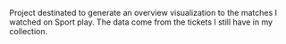 Project destinated to generate an overview visualization to the  matches I watched on Sport play.
The data come from the tickets I still have in my collection.
